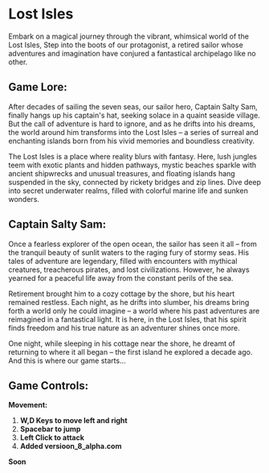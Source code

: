 # Lost Isles

Embark on a magical journey through the vibrant, whimsical world of the Lost Isles, Step into the boots of our protagonist, a retired sailor whose adventures and imagination have conjured a fantastical archipelago like no other.

## Game Lore:
After decades of sailing the seven seas, our sailor hero, Captain Salty Sam, finally hangs up his captain's hat, seeking solace in a quaint seaside village. But the call of adventure is hard to ignore, and as he drifts into his dreams, the world around him transforms into the Lost Isles – a series of surreal and enchanting islands born from his vivid memories and boundless creativity.

The Lost Isles is a place where reality blurs with fantasy. Here, lush jungles teem with exotic plants and hidden pathways, mystic beaches sparkle with ancient shipwrecks and unusual treasures, and floating islands hang suspended in the sky, connected by rickety bridges and zip lines. Dive deep into secret underwater realms, filled with colorful marine life and sunken wonders.

## Captain Salty Sam:
Once a fearless explorer of the open ocean, the sailor has seen it all – from the tranquil beauty of sunlit waters to the raging fury of stormy seas. His tales of adventure are legendary, filled with encounters with mythical creatures, treacherous pirates, and lost civilizations. However, he always yearned for a peaceful life away from the constant perils of the sea.

Retirement brought him to a cozy cottage by the shore, but his heart remained restless. Each night, as he drifts into slumber, his dreams bring forth a world only he could imagine – a world where his past adventures are reimagined in a fantastical light. It is here, in the Lost Isles, that his spirit finds freedom and his true nature as an adventurer shines once more.

One night, while sleeping in his cottage near the shore, he dreamt of returning to where it all began – the first island he explored a decade ago. And this is where our game starts...

## Game Controls:
**Movement:** 
1. **W,D Keys to move left and right**
2. **Spacebar to jump**
3. **Left Click to attack**
4. **Added versioon_8_alpha.com**

**Soon**
